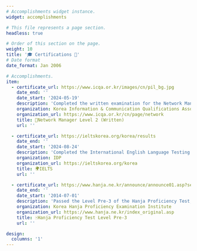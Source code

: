 ```yaml
---
# Accomplishments widget instance.
widget: accomplishments

# This file represents a page section.
headless: true

# Order of this section on the page.
weight: 10
title: '🎓 Certifications 🏅'
# Date format
date_format: Jan 2006

# Accomplishments.
item:
  - certificate_url: https://www.icqa.or.kr/images/cn/pil_bg.jpg
    date_end: ''
    date_start: '2024-05-19'
    description: 'Completed the written examination for the Network Manager Level 2 certification, organized by the Korea Information & Communication Qualifications Association (ICQA). This certification evaluates knowledge in TCP/IP, OSI model, network security, and practical network management skills.'
    organization: Korea Information & Communication Qualifications Association
    organization_url: https://www.icqa.or.kr/cn/page/network
    title: 📝Network Manager Level 2 (Written)
    url: ''

  - certificate_url: https://ieltskorea.org/korea/results
    date_end: ''
    date_start: '2024-08-24'
    description: 'Completed the International English Language Testing System (IELTS) exam, administered by IDP. This test assesses proficiency in listening, reading, writing, and speaking in both academic and real-life contexts.'
    organization: IDP
    organization_url: https://ieltskorea.org/korea
    title: 🌍IELTS
    url: ''

  - certificate_url: https://www.hanja.ne.kr/announce/announce01.asp?select_sihum1=happ
    date_end: ''
    date_start: '2014-07-01'
    description: 'Passed the Level Pre-3 of the Hanja Proficiency Test, organized by the Korea Hanja Proficiency Examination Institute. This certification demonstrates the ability to understand and use 900 Chinese characters in the Korean language.'
    organization: Korea Hanja Proficiency Examination Institute
    organization_url: https://www.hanja.ne.kr/index_original.asp
    title: 🀄Hanja Proficiency Test Level Pre-3
    url: ''

design:
  columns: '1'
---
```

